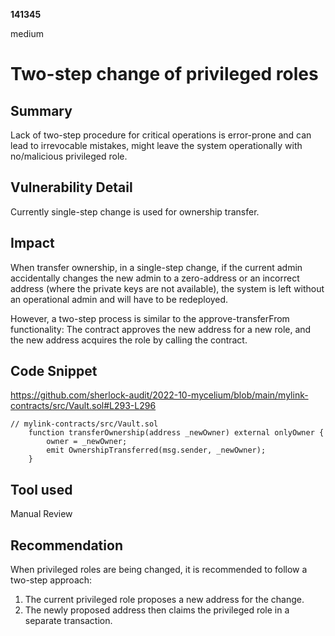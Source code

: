 __141345__

medium

# Two-step change of privileged roles

## Summary

Lack of two-step procedure for critical operations is error-prone and can lead to irrevocable mistakes, might leave the system operationally with no/malicious privileged role. 

## Vulnerability Detail

Currently single-step change is used for ownership transfer.


## Impact

When transfer ownership, in a single-step change, if the current admin accidentally changes the new admin to a zero-address or an incorrect address (where the private keys are not available), the system is left without an operational admin and will have to be redeployed. 

However, a two-step process is similar to the approve-transferFrom functionality: The contract approves the new address for a new role, and the new address acquires the role by calling the contract.


## Code Snippet

https://github.com/sherlock-audit/2022-10-mycelium/blob/main/mylink-contracts/src/Vault.sol#L293-L296
```solidity
// mylink-contracts/src/Vault.sol
    function transferOwnership(address _newOwner) external onlyOwner {
        owner = _newOwner;
        emit OwnershipTransferred(msg.sender, _newOwner);
    }
```

## Tool used

Manual Review

## Recommendation

When privileged roles are being changed, it is recommended to follow a two-step approach: 
1. The current privileged role proposes a new address for the change.
2. The newly proposed address then claims the privileged role in a separate transaction. 